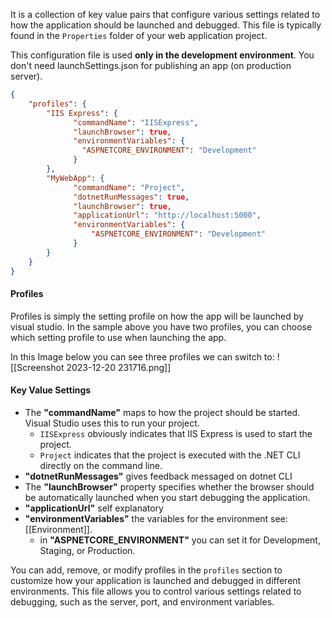 It is a collection of key value pairs that configure various settings related to how the application should be launched and debugged. This file is typically found in the `Properties` folder of your web application project.

This configuration file is used **only in the development environment**.  You don't need launchSettings.json for publishing an app (on production server).
```json
{
	"profiles": {
		"IIS Express": {
			  "commandName": "IISExpress",
			  "launchBrowser": true,
			  "environmentVariables": {
				"ASPNETCORE_ENVIRONMENT": "Development"
			  }
		},
		"MyWebApp": {
			  "commandName": "Project",
			  "dotnetRunMessages": true,
			  "launchBrowser": true,
			  "applicationUrl": "http://localhost:5000",
			  "environmentVariables": {
				  "ASPNETCORE_ENVIRONMENT": "Development"
			  }
		}
	}
}
```
#### Profiles
Profiles is simply the setting profile on how the app will be launched by visual studio. In the sample above you have two profiles, you can choose which setting profile to use when launching the app.

In this Image below you can see three profiles we can switch to:
![[Screenshot 2023-12-20 231716.png]]
#### Key Value Settings

- The **"commandName"** maps to how the project should be started. Visual Studio uses this to run your project.
	- `IISExpress` obviously indicates that IIS Express is used to start the project.
	- `Project` indicates that the project is executed with the .NET CLI directly on the command line.
- **"dotnetRunMessages"** gives feedback messaged on dotnet CLI
- The **"launchBrowser"** property specifies whether the browser should be automatically launched when you start debugging the application.
- **"applicationUrl"** self explanatory
- **"environmentVariables"** the variables for the environment see: [[Environment]]. 
	- in **"ASPNETCORE_ENVIRONMENT"** you can set it for Development, Staging, or Production.

You can add, remove, or modify profiles in the `profiles` section to customize how your application is launched and debugged in different environments. This file allows you to control various settings related to debugging, such as the server, port, and environment variables.